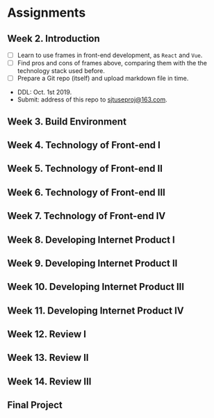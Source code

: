 # Assignments

## Week 2. Introduction

- [ ] Learn to use frames in front-end development, as  ```React``` and ```Vue```.
- [ ] Find pros and cons of frames above, comparing them with the the technology stack used before.
- [ ] Prepare a Git repo (itself) and upload markdown file in time.

- DDL: Oct. 1st 2019.
- Submit: address of this repo to sjtuseproj@163.com.

## Week 3. Build Environment 

## Week 4. Technology of Front-end I

## Week 5. Technology of Front-end II

## Week 6. Technology of Front-end III

## Week 7. Technology of Front-end IV

## Week 8. Developing Internet Product I

## Week 9. Developing Internet Product II

## Week 10. Developing Internet Product III

## Week 11. Developing Internet Product IV

## Week 12. Review I

## Week 13. Review II

## Week 14. Review III

## Final Project 
